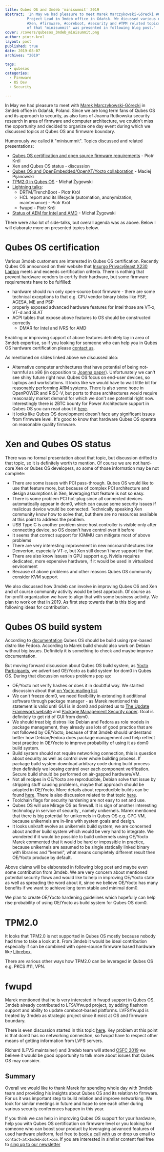 ```yaml
---
title: Qubes OS and 3mdeb 'minisummit' 2019
abstract: 'In May we had pleasure to meet Marek Marczykowski-Górecki #QubesOS
          Project Lead in 3mdeb office in Gdańsk. We dicussed various #QubesOS,
          #Xen, #firmware, #coreboot, #security and #TPM related topics. Results
          of that "minisummit" was presented in following blog post.'
cover: /covers/qubesos_3mdeb_minisummit.png
author: piotr.krol
layout: post
published: true
date: 2019-08-07
archives: "2019"

tags:
  - qubesos
categories:
  - Firmware
  - OS Dev
  - Security

---
```


In May we had pleasure to meet with [Marek Marczykowski-Górecki](https://www.qubes-os.org/team/) in 3mdeb office in
Gdańsk, Poland. Since we are long term fans of Qubes OS and its approach to
security, as also fans of Joanna Rutkowska security research in area of
firmware and computer architecture, we couldn't miss the opportunity and
decided to organize one day event during which we discussed topics at Qubes OS
and firmware boundary.

Humorously we called it "minisummit". Topics discussed and related presentations:

* [Qubes OS certification and open source firmware requirements](https://cloud.3mdeb.com/index.php/s/CJC8qBeMMT6T8oL) - Piotr Król
* Xen and Qubes OS status - discussion
* [Qubes OS and OpenEmbedded/OpenXT/Yocto collaboration](https://cloud.3mdeb.com/index.php/s/obx7qDFic5otR54) - Maciej Pijanowski
* [TPM2.0 in Qubes OS](https://cloud.3mdeb.com/index.php/s/kAQoEBHXAXNEtwL) - Michał Żygowski
* [Lightning talks](https://cloud.3mdeb.com/index.php/s/Si9YXM2ymWQMj7n):
    - DRTM/TrenchBoot - Piotr Król
    - HCL report and its lifecycle (automation, anonymization, maintenance) - Piotr Król
    - fwupd - Piotr Król
* [Status of AEM for Intel and AMD](https://cloud.3mdeb.com/index.php/s/aPYPeSfJPoZ2gPM) - Michał Żygowski

There were also lot of side-talks, but overall agenda was as above. Below I
will elaborate more on presented topics below.

# Qubes OS certification

Various 3mdeb customers are interested in Qubes OS certification. Recently
Qubes OS announced on their website that [Insurgo PrivacyBeast X230 Laptop](https://www.qubes-os.org/news/2019/07/18/insurgo-privacybeast-qubes-certification/)
meets and exceeds certification criteria. There is nothing that prevent
hardware vendors to certify their hardware, but some firmware requirements have
to be fulfilled:

* hardware should run only open-source boot firmware - there are some technical
  exceptions to that e.g. CPU vendor binary blobs like FSP, AGESA, ME and PSP
* properly exposed advanced hardware features for Intel those are VT-x, VT-d and SLAT
* ACPI tables that expose above features to OS should be constructed correctly
  - DMAR for Intel and IVRS for AMD

Enabling or improving support of above features definitely lay in area of 3mdeb
expertise, so if you looking for someone who can help you in Qubes OS hardware
certification please [contact us](https://calendly.com/3mdeb/consulting-remote-meeting).

As mentioned on slides linked above we discussed also:

* Alternative computer architectures that have potential of being not-harmful
  as x86 (in opposition to [Joanna paper](https://blog.invisiblethings.org/papers/2015/x86_harmful.pdf)).
  Unfortunately we can't see shiny future right now. Qubes OS focus on end-user
  devices, so laptops and workstations. It looks like we would have to wait
  little bit for reasonably performing ARM systems. There is also some hope in
  OpenPOWER and RISC-V, but ports to those architectures would require
  reasonably market demand for which we don't see potential right now.
  Interestingly there is 2BTC bounty for Power Architecture support in Qubes OS
  you can read about it [here](https://github.com/QubesOS/qubes-issues/issues/4318).
* It looks like Qubes OS development doesn't face any significant issues from
  firmware level. It's good to know that hardware Qubes OS operate on
  reasonable quality firmware.

# Xen and Qubes OS status

There was no formal presentation about that topic, but discussion drifted to
that topic, so it is definitely worth to mention. Of course we are not
hard-core Xen or Qubes OS developers, so some of those information may be not
complete:

* There are some issues with PCI pass-through. Qubes OS would like to use that
  feature more, but because of complex PCI architecture and design assumptions
  in Xen, leveraging that feature is not so easy.
* There is some problem PCI hot-plug since all connected devices automatically
  appear in dom0, which can cause some security issues if malicious device
  would be connected. Technically speaking Xen community know how to solve
  that, but there are no resources available at this point to address the
  problem.
* USB Type C is another problem since host controller is visible only after
  connecting device, so OS doesn't have control over it before
* It seems that correct support for IOMMU can mitigate most of above problems
* There are very interesting improvement in new microarchitectures like
  Denverton, especially VT-c, but Xen still doesn't have support for that
* There are also know issues in GPU support e.g. Nvidia requires dedicated,
  more expensive hardware, if it would be used in virtualized environment
* Because of above problems and other reasons Qubes OS community consider KVM
  support

We also discussed how 3mdeb can involve in improving Qubes OS and Xen and of
course community activity would be best approach. Of course as for-profit
organization we have to align that with some business activity. We plan to work
on that in 2019. As first step towards that is this blog and following ideas
for contribution.

# Qubes OS build system

According to [documentation](https://www.qubes-os.org/doc/qubes-builder/) Qubes
OS should be build using rpm-based distro like Fedora. According to Marek build
should also work on Debian without big issues. Definitely it is something to
check and maybe improve documentation.

But moving forward discussion about Qubes OS build system, as [Yocto Participants](https://www.yoctoproject.org/ecosystem/participants/),
we advertised OE/Yocto as build system for dom0 in Qubes OS. During that
discussion various problems pop up:

* OE/Yocto not verify hashes or does it in doubtful way. We started discussion
  about that [on Yocto mailing list](https://lists.yoctoproject.org/pipermail/yocto/2019-June/045574.html).
* We can't freeze dom0, we need flexibility in extending it additional software
  through package manager - as Marek mentioned this statement is valid until
  GUI is in dom0 and pointed us to [The Update Framework
  website](https://theupdateframework.github.io/) and [Package Management Security paper](https://theupdateframework.github.io/papers/package-management-security-tr08-02.pdf?raw=true).
  Goal is definitely to get rid of GUI from dom0.
* We should treat big distros like Debian and Fedora as role models in package
  management, they already use lots of good practice that are not followed by
  OE/Yocto, because of that 3mdeb should understand better how Debian/Fedora
  does package management and help reflect best practice in OE/Yocto to improve
  probability of using it as dom0 build system.
* Build system should not require networking connection, this is question about
  security as well as control over whole building process. If package build
  system download arbitrary code during build process then definitely we
  loosing control over each component verification. Secure build should be
  performed on air-gapped hardware/VM.
* Not all recipes in OE/Yocto are reproducible, Debian solve that issue by
  stripping stuff causing problems, maybe that approach should be adapted in
  OE/Yocto. More details about reproducible builds can be found
  [here](https://reproducible-builds.org/docs/). There is also discussion related to that topic [here](https://lists.reproducible-builds.org/pipermail/rb-general/2019-June/001580.html).
* Toolchain flags for security hardening are not easy to set and use.
* Qubes OS will use Mirage OS as firewall. It is sign of another interesting
  technology in service of security , namely unikernels. Marek mentioned that
  there is big potential for unikernels in Qubes OS e.g. GPG VM, because
  unikernels are in-line with system goals and design.
* It looks unikraft evolve as unikernels build system, we are concerned about
  another build system which would be very hard to integrate. We wondered if it
  would be possible to build unikernels using OE/Yocto Marek commented that it
  would be hard or impossible in practice, because unikernels are assumed to be
  single statically linked binary with libraries and "kernel", what means
  completely different result then OE/Yocto produce by default.

Above claims will be elaborated in following blog post and maybe even some
contribution from 3mdeb. We are very concern about mentioned potential security
flows and would like to help in improving OE/Yocto state as well as spreading
the word about it, since we believe OE/Yocto has many benefits if we want to
achieve long term stable and minimal dom0.

We plan to create OE/Yocto hardening guidelines which hopefully can help rise
probability of using OE/Yocto as build system for Qubes OS dom0.

# TPM2.0

It looks that TPM2.0 is not supported in Qubes OS mostly because nobody had
time to take a look at it. From 3mdeb it would be ideal contribution especially
if can be combined with open-source firmware based hardware like
[Librebox](https://shop.3mdeb.com/product/librebox/).

There are various other ways how TPM2.0 can be leveraged in Qubes OS e.g. PKCS #11, VPN.

# fwupd

Marek mentioned that he is very interested in fwupd support in Qubes OS. 3mdeb
already contributed to LFSV/fwupd project, by adding flashrom support and
ability to update coreboot-based platforms. LVFS/fwupd is treated by 3mdeb as
strategic project since it exist at OS and firmware boundary.

There is even discussion started in this topic [here](https://github.com/QubesOS/qubes-issues/issues/4855).
Key problem at this point is that dom0 has no networking connection, so fwupd
have to respect other means of getting information from LVFS servers.

Richard (LFVS maintainer) and 3mdeb team will attend [OSFC 2019](https://osfc.io/)
we believe it would be good opportunity to talk more about issues that Qubes OS
may consider.

## Summary

Overall we would like to thank Marek for spending whole day with 3mdeb team and
providing his insights about Qubes OS and its relation to firmware. For us it
was important step to build relation and improve networking. We look for
similar meetings in future and hope to see each other during various security
conferences happen in this year.

If you think we can help in improving Qubes OS support for your hardware, help
you with Qubes OS certification on firmware level or you looking for someone
who can boost your product by leveraging advanced features of used hardware
platform, feel free to [book a call with us](https://calendly.com/3mdeb/consulting-remote-meeting) or drop us email to
`contact<at>3mdeb<dot>com`. If you are interested in similar content feel free
to [sing up to our newsletter](http://eepurl.com/gfoekD)
